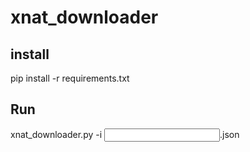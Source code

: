 # xnat_downloader

## install

pip install -r requirements.txt

## Run

xnat_downloader.py -i <input>.json

